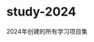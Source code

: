 <!--
 * @Author: zhangchunjie8 zhangchunjie8@jd.com
 * @Date: 2024-05-24 11:11:00
 * @LastEditors: zhangchunjie8 zhangchunjie8@jd.com
 * @LastEditTime: 2024-05-24 11:18:14
 * @FilePath: /v2024/README.md
 * @Description: 这是默认设置,请设置`customMade`, 打开koroFileHeader查看配置 进行设置: https://github.com/OBKoro1/koro1FileHeader/wiki/%E9%85%8D%E7%BD%AE
-->
# study-2024
2024年创建的所有学习项目集
